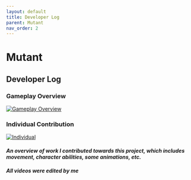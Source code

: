 ```yaml
---
layout: default
title: Developer Log
parent: Mutant
nav_order: 2
---
```


# Mutant
## Developer Log

### Gameplay Overview
[![Gameplay Overview](./pictures/GameplayOverview.png)](https://youtu.be/XycwQQxSrHc)

### Individual Contribution
[![Individual](./pictures/IndividualContribution.png)](https://youtu.be/NqtlybEwOhc)
#### *An overview of work I contributed towards this project, which includes movement, character abilities, some animations, etc.*

##### *All videos were edited by me*